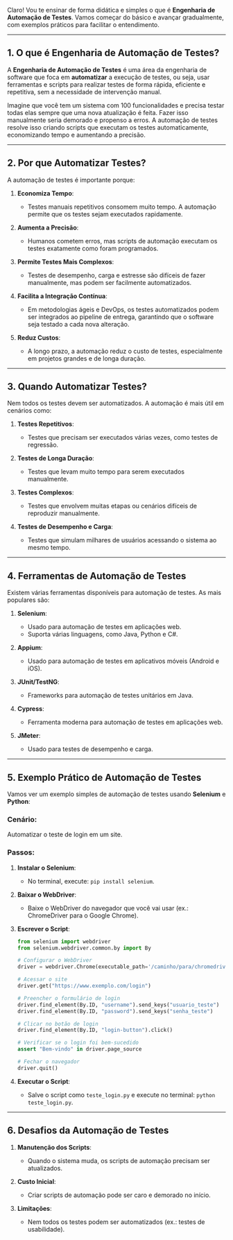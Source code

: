 Claro! Vou te ensinar de forma didática e simples o que é **Engenharia de Automação de Testes**. Vamos começar do básico e avançar gradualmente, com exemplos práticos para facilitar o entendimento.

---

## **1. O que é Engenharia de Automação de Testes?**

A **Engenharia de Automação de Testes** é uma área da engenharia de software que foca em **automatizar** a execução de testes, ou seja, usar ferramentas e scripts para realizar testes de forma rápida, eficiente e repetitiva, sem a necessidade de intervenção manual.

Imagine que você tem um sistema com 100 funcionalidades e precisa testar todas elas sempre que uma nova atualização é feita. Fazer isso manualmente seria demorado e propenso a erros. A automação de testes resolve isso criando scripts que executam os testes automaticamente, economizando tempo e aumentando a precisão.

---

## **2. Por que Automatizar Testes?**

A automação de testes é importante porque:

1. **Economiza Tempo**:
   - Testes manuais repetitivos consomem muito tempo. A automação permite que os testes sejam executados rapidamente.

2. **Aumenta a Precisão**:
   - Humanos cometem erros, mas scripts de automação executam os testes exatamente como foram programados.

3. **Permite Testes Mais Complexos**:
   - Testes de desempenho, carga e estresse são difíceis de fazer manualmente, mas podem ser facilmente automatizados.

4. **Facilita a Integração Contínua**:
   - Em metodologias ágeis e DevOps, os testes automatizados podem ser integrados ao pipeline de entrega, garantindo que o software seja testado a cada nova alteração.

5. **Reduz Custos**:
   - A longo prazo, a automação reduz o custo de testes, especialmente em projetos grandes e de longa duração.

---


## **3. Quando Automatizar Testes?**

Nem todos os testes devem ser automatizados. A automação é mais útil em cenários como:

1. **Testes Repetitivos**:
   - Testes que precisam ser executados várias vezes, como testes de regressão.

2. **Testes de Longa Duração**:
   - Testes que levam muito tempo para serem executados manualmente.

3. **Testes Complexos**:
   - Testes que envolvem muitas etapas ou cenários difíceis de reproduzir manualmente.

4. **Testes de Desempenho e Carga**:
   - Testes que simulam milhares de usuários acessando o sistema ao mesmo tempo.

---

## **4. Ferramentas de Automação de Testes**

Existem várias ferramentas disponíveis para automação de testes. As mais populares são:

1. **Selenium**:
   - Usado para automação de testes em aplicações web.
   - Suporta várias linguagens, como Java, Python e C#.

2. **Appium**:
   - Usado para automação de testes em aplicativos móveis (Android e iOS).

3. **JUnit/TestNG**:
   - Frameworks para automação de testes unitários em Java.

4. **Cypress**:
   - Ferramenta moderna para automação de testes em aplicações web.

5. **JMeter**:
   - Usado para testes de desempenho e carga.

---

## **5. Exemplo Prático de Automação de Testes**

Vamos ver um exemplo simples de automação de testes usando **Selenium** e **Python**:

### **Cenário**:
Automatizar o teste de login em um site.

### **Passos**:
1. **Instalar o Selenium**:
   - No terminal, execute: `pip install selenium`.

2. **Baixar o WebDriver**:
   - Baixe o WebDriver do navegador que você vai usar (ex.: ChromeDriver para o Google Chrome).

3. **Escrever o Script**:
   ```python
   from selenium import webdriver
   from selenium.webdriver.common.by import By

   # Configurar o WebDriver
   driver = webdriver.Chrome(executable_path='/caminho/para/chromedriver')

   # Acessar o site
   driver.get("https://www.exemplo.com/login")

   # Preencher o formulário de login
   driver.find_element(By.ID, "username").send_keys("usuario_teste")
   driver.find_element(By.ID, "password").send_keys("senha_teste")

   # Clicar no botão de login
   driver.find_element(By.ID, "login-button").click()

   # Verificar se o login foi bem-sucedido
   assert "Bem-vindo" in driver.page_source

   # Fechar o navegador
   driver.quit()
   ```

4. **Executar o Script**:
   - Salve o script como `teste_login.py` e execute no terminal: `python teste_login.py`.

---

## **6. Desafios da Automação de Testes**

1. **Manutenção dos Scripts**:
   - Quando o sistema muda, os scripts de automação precisam ser atualizados.

2. **Custo Inicial**:
   - Criar scripts de automação pode ser caro e demorado no início.

3. **Limitações**:
   - Nem todos os testes podem ser automatizados (ex.: testes de usabilidade).

